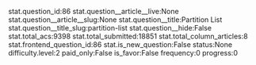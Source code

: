 stat.question_id:86
stat.question__article__live:None
stat.question__article__slug:None
stat.question__title:Partition List
stat.question__title_slug:partition-list
stat.question__hide:False
stat.total_acs:9398
stat.total_submitted:18851
stat.total_column_articles:8
stat.frontend_question_id:86
stat.is_new_question:False
status:None
difficulty.level:2
paid_only:False
is_favor:False
frequency:0
progress:0
